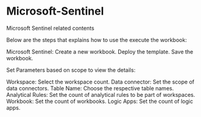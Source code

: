 # Microsoft-Sentinel
Microsoft Sentinel related contents

Below are the steps that explains how to use the execute the workbook: 

Microsoft Sentinel: 
Create a new workbook. 
Deploy the template. 
Save the workbook. 

Set Parameters based on scope to view the details: 

Workspace: 
Select the workspace count. 
Data connector: 
Set the scope of data connectors. 
Table Name: 
Choose the respective table names. 
Analytical Rules: 
Set the count of analytical rules to be part of workspaces. 
Workbook: 
Set the count of workbooks. 
Logic Apps: 
Set the count of logic apps. 
